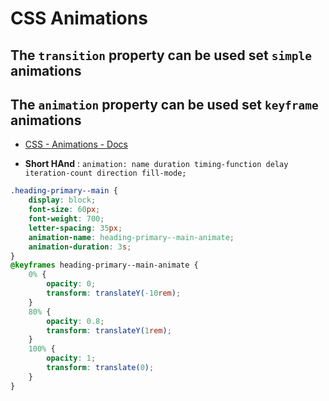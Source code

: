 # CSS Animations

## The `transition` property can be used set `simple` animations



## The `animation` property can be used set `keyframe` animations

* [CSS - Animations - Docs](https://developer.mozilla.org/en-US/docs/Web/CSS/CSS_Animations/Using_CSS_animations)

* __Short HAnd__ : `animation: name duration timing-function delay iteration-count direction fill-mode;`

```css
.heading-primary--main {
    display: block;
    font-size: 60px;
    font-weight: 700;
    letter-spacing: 35px;
    animation-name: heading-primary--main-animate;
    animation-duration: 3s;
}
@keyframes heading-primary--main-animate {
    0% {
        opacity: 0;
        transform: translateY(-10rem);
    }
    80% {
        opacity: 0.8;
        transform: translateY(1rem);
    }
    100% {
        opacity: 1;
        transform: translate(0);
    }
}
```